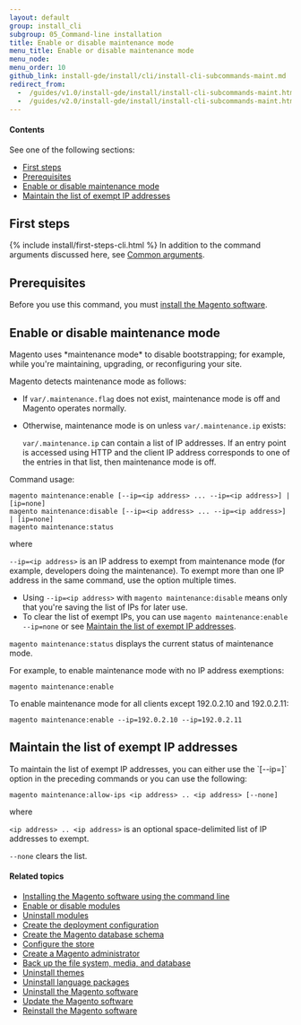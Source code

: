 ```yaml
---
layout: default
group: install_cli 
subgroup: 05_Command-line installation
title: Enable or disable maintenance mode
menu_title: Enable or disable maintenance mode
menu_node: 
menu_order: 10
github_link: install-gde/install/cli/install-cli-subcommands-maint.md
redirect_from:
  -  /guides/v1.0/install-gde/install/install-cli-subcommands-maint.html
  -  /guides/v2.0/install-gde/install/install-cli-subcommands-maint.html
---
```

  
<h4>Contents</h4>

See one of the following sections:

*	<a href="#instgde-install-cli-first">First steps</a>
*	<a href="#instgde-cli-subcommands-maint-prereq">Prerequisites</a>
*	<a href="#instgde-cli-maint">Enable or disable maintenance mode</a>
*	<a href="#instgde-cli-maint-exempt">Maintain the list of exempt IP addresses</a>


<h2 id="instgde-cli-before">First steps</h2>
{% include install/first-steps-cli.html %}
In addition to the command arguments discussed here, see <a href="{{ site.gdeurl21 }}install-gde/install/cli/install-cli-subcommands.html#instgde-cli-subcommands-common">Common arguments</a>.

<h2 id="instgde-cli-subcommands-maint-prereq">Prerequisites</h2>
Before you use this command, you must <a href="{{ site.gdeurl21 }}install-gde/install/cli/install-cli-install.html">install the Magento software</a>.

<h2 id="instgde-cli-maint">Enable or disable maintenance mode</h2>
Magento uses *maintenance mode* to disable bootstrapping; for example, while you're maintaining, upgrading, or reconfiguring your site. 

Magento detects maintenance mode as follows:

*	If `var/.maintenance.flag` does not exist, maintenance mode is off and Magento operates normally.
*	Otherwise, maintenance mode is on unless `var/.maintenance.ip` exists:

	`var/.maintenance.ip` can contain a list of IP addresses. If an entry point is accessed using HTTP and the client IP address corresponds to one of the entries in that list, then maintenance mode is off.

Command usage:

	magento maintenance:enable [--ip=<ip address> ... --ip=<ip address>] | [ip=none]
	magento maintenance:disable [--ip=<ip address> ... --ip=<ip address>] | [ip=none]
	magento maintenance:status

where

`--ip=<ip address>` is an IP address to exempt from maintenance mode (for example, developers doing the maintenance). To exempt more than one IP address in the same command, use the option multiple times.

<div class="bs-callout bs-callout-info" id="info">
<span class="glyphicon-class">
  <ul><li>Using <code>--ip=&lt;ip address></code> with <code>magento maintenance:disable</code> means only that you're saving the list of IPs for later use.</li>
  	<li>To clear the list of exempt IPs, you can use <code>magento maintenance:enable --ip=none</code> or see <a href="#instgde-cli-maint-exempt">Maintain the list of exempt IP addresses</a>.</li></ul></span>
</div>

`magento maintenance:status` displays the current status of maintenance mode.

For example, to enable maintenance mode with no IP address exemptions:

	magento maintenance:enable

To enable maintenance mode for all clients except 192.0.2.10 and 192.0.2.11:

	magento maintenance:enable --ip=192.0.2.10 --ip=192.0.2.11

<h2 id="instgde-cli-maint-exempt">Maintain the list of exempt IP addresses</h2>
To maintain the list of exempt IP addresses, you can either use the `[--ip=<ip list>]` option in the preceding commands or you can use the following:

	magento maintenance:allow-ips <ip address> .. <ip address> [--none]

where 

`<ip address> .. <ip address>` is an optional space-delimited list of IP addresses to exempt. 

`--none` clears the list.


#### Related topics

*	<a href="{{ site.gdeurl21 }}install-gde/install/cli/install-cli-install.html">Installing the Magento software using the command line</a>
*	<a href="{{ site.gdeurl21 }}install-gde/install/cli/install-cli-subcommands-enable.html">Enable or disable modules</a>
*	<a href="{{ site.gdeurl21 }}install-gde/install/cli/install-cli-uninstall-mods.html">Uninstall modules</a>
*	<a href="{{ site.gdeurl21 }}install-gde/install/cli/install-cli-subcommands-deployment.html">Create the deployment configuration</a>
*	<a href="{{ site.gdeurl21 }}install-gde/install/cli/install-cli-subcommands-db.html">Create the Magento database schema</a>
*	<a href="{{ site.gdeurl21 }}install-gde/install/cli/install-cli-subcommands-store.html">Configure the store</a>
*	<a href="{{ site.gdeurl21 }}install-gde/install/cli/install-cli-subcommands-admin.html">Create a Magento administrator</a>
*	<a href="{{ site.gdeurl21 }}install-gde/install/cli/install-cli-backup.html">Back up the file system, media, and database</a>
*	<a href="{{ site.gdeurl21 }}install-gde/install/cli/install-cli-theme-uninstall.html">Uninstall themes</a>
*	<a href="{{ site.gdeurl21 }}install-gde/install/cli/install-cli-uninstall-langpk.html">Uninstall language packages</a>
*	<a href="{{ site.gdeurl21 }}install-gde/install/cli/install-cli-uninstall.html#instgde-install-uninstall">Uninstall the Magento software</a>
*	<a href="{{ site.gdeurl21 }}install-gde/install/cli/install-cli-uninstall.html#instgde-install-magento-update">Update the Magento software</a>
*	<a href="{{ site.gdeurl21 }}install-gde/install/cli/install-cli-uninstall.html#instgde-install-magento-reinstall">Reinstall the Magento software</a>
